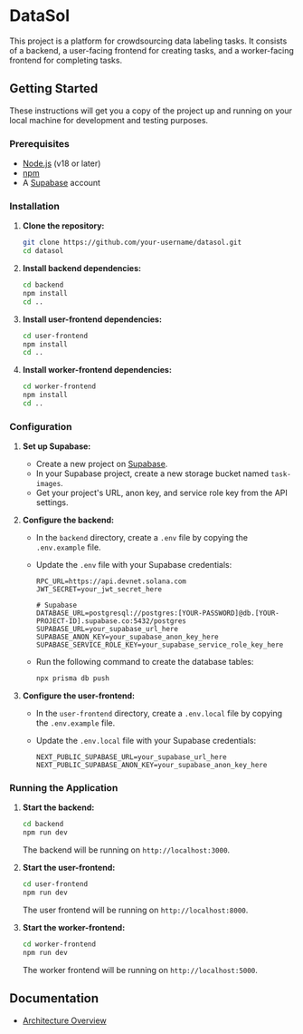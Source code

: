 # DataSol

This project is a platform for crowdsourcing data labeling tasks. It consists of a backend, a user-facing frontend for creating tasks, and a worker-facing frontend for completing tasks.

## Getting Started

These instructions will get you a copy of the project up and running on your local machine for development and testing purposes.

### Prerequisites

*   [Node.js](https://nodejs.org/) (v18 or later)
*   [npm](https://www.npmjs.com/)
*   A [Supabase](https://supabase.com/) account

### Installation

1.  **Clone the repository:**

    ```bash
    git clone https://github.com/your-username/datasol.git
    cd datasol
    ```

2.  **Install backend dependencies:**

    ```bash
    cd backend
    npm install
    cd ..
    ```

3.  **Install user-frontend dependencies:**

    ```bash
    cd user-frontend
    npm install
    cd ..
    ```

4.  **Install worker-frontend dependencies:**

    ```bash
    cd worker-frontend
    npm install
    cd ..
    ```

### Configuration

1.  **Set up Supabase:**

    *   Create a new project on [Supabase](https://supabase.com/).
    *   In your Supabase project, create a new storage bucket named `task-images`.
    *   Get your project's URL, anon key, and service role key from the API settings.

2.  **Configure the backend:**

    *   In the `backend` directory, create a `.env` file by copying the `.env.example` file.
    *   Update the `.env` file with your Supabase credentials:

        ```
        RPC_URL=https://api.devnet.solana.com
        JWT_SECRET=your_jwt_secret_here

        # Supabase
        DATABASE_URL=postgresql://postgres:[YOUR-PASSWORD]@db.[YOUR-PROJECT-ID].supabase.co:5432/postgres
        SUPABASE_URL=your_supabase_url_here
        SUPABASE_ANON_KEY=your_supabase_anon_key_here
        SUPABASE_SERVICE_ROLE_KEY=your_supabase_service_role_key_here
        ```

    *   Run the following command to create the database tables:

        ```bash
        npx prisma db push
        ```

3.  **Configure the user-frontend:**

    *   In the `user-frontend` directory, create a `.env.local` file by copying the `.env.example` file.
    *   Update the `.env.local` file with your Supabase credentials:

        ```
        NEXT_PUBLIC_SUPABASE_URL=your_supabase_url_here
        NEXT_PUBLIC_SUPABASE_ANON_KEY=your_supabase_anon_key_here
        ```

### Running the Application

1.  **Start the backend:**

    ```bash
    cd backend
    npm run dev
    ```

    The backend will be running on `http://localhost:3000`.

2.  **Start the user-frontend:**

    ```bash
    cd user-frontend
    npm run dev
    ```

    The user frontend will be running on `http://localhost:8000`.

3.  **Start the worker-frontend:**

    ```bash
    cd worker-frontend
    npm run dev
    ```

    The worker frontend will be running on `http://localhost:5000`.

## Documentation

- [Architecture Overview](docs/architecture.md)

